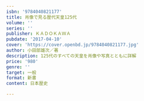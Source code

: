 ```yaml
---
isbn: '9784040821177'
title: 肖像で見る歴代天皇125代
volume: ''
series: ''
publisher: ＫＡＤＯＫＡＷＡ
pubdate: '2017-04-10'
cover: 'https://cover.openbd.jp/9784040821177.jpg'
author: 小田部雄次／著
description: 125代のすべての天皇を肖像や写真とともに詳解
price: '980'
genre: ''
target: 一般
format: 新書
content: 日本歴史

---
```

